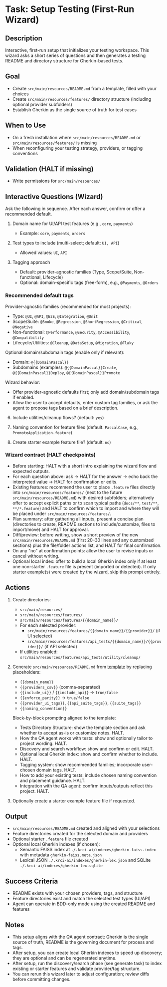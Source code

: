 # Task: Setup Testing (First-Run Wizard)

## Description

Interactive, first-run setup that initializes your testing workspace. This wizard asks a short series of questions and then generates a testing README and directory structure for Gherkin-based tests.

## Goal

- Create `src/main/resources/README.md` from a template, filled with your choices
- Create `src/main/resources/features/` directory structure (including optional provider subfolders)
- Establish Gherkin as the single source of truth for test cases

## When to Use

- On a fresh installation where `src/main/resources/README.md` or `src/main/resources/features/` is missing
- When reconfiguring your testing strategy, providers, or tagging conventions

## Validation (HALT if missing)

- Write permissions for `src/main/resources/`

## Interactive Questions (Wizard)

Ask the following in sequence. After each answer, confirm or offer a recommended default.

1) Domain name for UI/API test features (e.g., `core`, `payments`)
   - Example: `core`, `payments`, `orders`

2) Test types to include (multi-select; default: `UI, API`)
   - Allowed values: `UI`, `API`

3) Tagging approach
   - Default: provider-agnostic families (Type, Scope/Suite, Non-functional, Lifecycle)
   - Optional: domain-specific tags (free-form), e.g., `@Payments`, `@Orders`

### Recommended default tags

Provider-agnostic families (recommended for most projects):

- Type: `@UI`, `@API`, `@E2E`, `@Integration`, `@Unit`
- Scope/Suite: `@Smoke`, `@Regression`, `@ShortRegression`, `@Critical`, `@Negative`
- Non-functional: `@Performance`, `@Security`, `@Accessibility`, `@Compatibility`
- Lifecycle/Utilities: `@Cleanup`, `@DataSetup`, `@Migration`, `@Flaky`

Optional domain/subdomain tags (enable only if relevant):
- Domain: `@{{DomainPascal}}`
- Subdomains (examples): `@{{DomainPascal}}Create`, `@{{DomainPascal}}Deploy`, `@{{DomainPascal}}Promote`

Wizard behavior:
- Offer provider-agnostic defaults first; only add domain/subdomain tags if enabled.
- Allow the user to accept defaults, enter custom tag families, or ask the agent to propose tags based on a brief description.

6) Include utilities/cleanup flows? (default: `yes`)

7) Naming convention for feature files (default: `PascalCase`, e.g., `PromoteApplication.feature`)

8) Create starter example feature file? (default: `no`)

### Wizard contract (HALT checkpoints)

- Before starting: HALT with a short intro explaining the wizard flow and expected outputs.
- For each question above: ask → HALT for the answer → echo back the interpreted value → HALT for confirmation or edits.
- Existing features: recommend the user to place `.feature` files directly into `src/main/resources/features/` (next to the future `src/main/resources/README.md`) with desired subfolders; alternatively offer to accept explicit paths or to scan typical paths (`docs/**`, `test/**`, `**/*.feature`) and HALT to confirm which to import and where they will be placed under `src/main/resources/features/`.
- Plan summary: after gathering all inputs, present a concise plan (directories to create, README sections to include/customize, files to import/move) and HALT for approval.
- Diff/preview: before writing, show a short preview of the new `src/main/resources/README.md` (first 20–30 lines and any customized sections) plus the file/folder actions list, and HALT for final confirmation.
- On any "no" at confirmation points: allow the user to revise inputs or cancel without writing.
- Optional local index: offer to build a local Gherkin index only if at least one non-starter `.feature` file is present (imported or detected). If only starter example(s) were created by the wizard, skip this prompt entirely.

## Actions

1. Create directories:
   - `src/main/resources/`
   - `src/main/resources/features/`
   - `src/main/resources/features/{{domain_name}}/`
   - For each selected provider:
     - `src/main/resources/features/{{domain_name}}/{{provider}}/` (if UI selected)
     - `src/main/resources/features/api_tests/{{domain_name}}/{{provider}}/` (if API selected)
   - If utilities enabled: `src/main/resources/features/api_tests/utility/cleanup/`

2. Generate `src/main/resources/README.md` from [template](./.krci-ai/templates/testing-readme.md) by replacing placeholders:
   - `{{domain_name}}`
   - `{{providers_csv}}` (comma-separated)
   - `{{include_ui}}` / `{{include_api}}` → `true/false`
   - `{{enforce_parity}}` → `true/false`
   - `{{provider_ui_tags}}`, `{{api_suite_tags}}`, `{{suite_tags}}`
   - `{{naming_convention}}`

   Block-by-block prompting aligned to the template:
   - Tests Directory Structure: show the template section and ask whether to accept as-is or customize notes. HALT.
   - How the QA agent works with tests: show and optionally tailor to project wording. HALT.
   - Discovery and search workflow: show and confirm or edit. HALT.
   - Optional local Gherkin index: show and confirm whether to include. HALT.
   - Tagging system: show recommended families; incorporate user-chosen domain tags. HALT.
   - How to add your existing tests: include chosen naming convention and placement guidance. HALT.
   - Integration with the QA agent: confirm inputs/outputs reflect this project. HALT.

3. Optionally create a starter example feature file if requested.

## Output

- `src/main/resources/README.md` created and aligned with your selections
- Feature directories created for the selected domain and providers
- Optional starter `.feature` file created
- Optional local Gherkin indexes (if chosen):
  - Semantic FAISS index at `./.krci-ai/indexes/gherkin-faiss.index` with metadata `gherkin-faiss.meta.json`
  - Lexical JSON `./.krci-ai/indexes/gherkin-lex.json` and SQLite `./.krci-ai/indexes/gherkin-lex.sqlite`

## Success Criteria

- README exists with your chosen providers, tags, and structure
- Feature directories exist and match the selected test types (UI/API)
- Agent can operate in BDD-only mode using the created README and features

## Notes

- This setup aligns with the QA agent contract: Gherkin is the single source of truth, README is the governing document for process and tags.
- After setup, you can create local Gherkin indexes to speed up discovery; they are optional and can be regenerated anytime.
- After setup, run the discovery/search phase (see generate task) to index existing or starter features and validate provider/tag structure.
- You can rerun this wizard later to adjust configuration; review diffs before committing changes.
